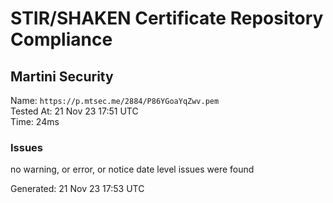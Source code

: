 # STIR/SHAKEN Certificate Repository Compliance

## Martini Security

Name: `https://p.mtsec.me/2884/P86YGoaYqZwv.pem`\
Tested At: 21 Nov 23 17:51 UTC\
Time: 24ms

### Issues

no warning, or error, or notice date level issues were found

Generated: 21 Nov 23 17:53 UTC